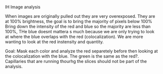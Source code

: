 IH Image analysis


When images are originally pulled out they are very overexposed. They are at 100% brightness, the goal is to bring the majority of pixels
below 100% Bring down the intensity of the red and blue so the majority are less than 100%, THe blue doesnt mattera s much because we are only trying to look at where the blue overlaps with the red (colocalization). We are more wanting to look at the red instensity and quantity. 


Goal: Mask each color and analyze the red separetely before then looking at the colocalization with the blue. The green is the same as the red?. Capillaries that are running thourhg the slices should not be part of the analysis. 